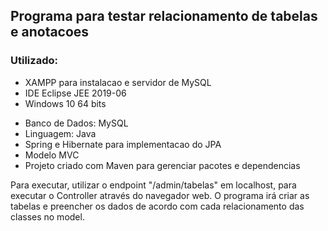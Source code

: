 ## Programa para testar relacionamento de tabelas e anotacoes

### Utilizado:

* XAMPP para instalacao e servidor de MySQL
* IDE Eclipse JEE 2019-06
* Windows 10 64 bits

- Banco de Dados: MySQL
- Linguagem: Java
- Spring e Hibernate para implementacao do JPA
- Modelo MVC
- Projeto criado com Maven para gerenciar pacotes e dependencias

Para executar, utilizar o endpoint "/admin/tabelas" em localhost, para executar o Controller através do navegador web.
O programa irá criar as tabelas e preencher os dados de acordo com cada relacionamento das classes no model.
